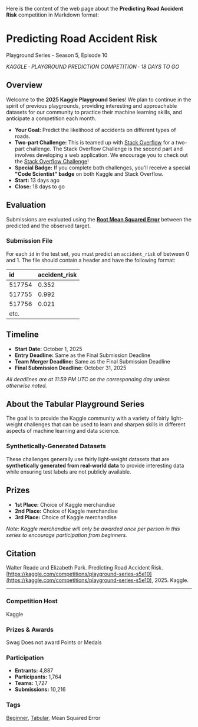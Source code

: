 Here is the content of the web page about the **Predicting Road Accident Risk** competition in Markdown format:

# Predicting Road Accident Risk
Playground Series - Season 5, Episode 10

*KAGGLE* $\cdot$ *PLAYGROUND PREDICTION COMPETITION* $\cdot$ *18 DAYS TO GO*

## Overview
Welcome to the **2025 Kaggle Playground Series**! We plan to continue in the spirit of previous playgrounds, providing interesting and approachable datasets for our community to practice their machine learning skills, and anticipate a competition each month.

* **Your Goal:** Predict the likelihood of accidents on different types of roads.
* **Two-part Challenge:** This is teamed up with [Stack Overflow](https://stackoverflow.com/) for a two-part challenge. The Stack Overflow Challenge is the second part and involves developing a web application. We encourage you to check out the [Stack Overflow Challenge](https://stackoverflow.com/beta/challenges/79780240/kaggle-stack-overflow-two-part-challenge?source=kaggle)!
* **Special Badge:** If you complete both challenges, you'll receive a special **"Code Scientist" badge** on both Kaggle and Stack Overflow.
* **Start:** 13 days ago
* **Close:** 18 days to go

## Evaluation
Submissions are evaluated using the **[Root Mean Squared Error](https://en.wikipedia.org/wiki/Root_mean_square_deviation)** between the predicted and the observed target.

### Submission File
For each `id` in the test set, you must predict an `accident_risk` of between 0 and 1. The file should contain a header and have the following format:

| id | accident\_risk |
| :--- | :--- |
| 517754 | 0.352 |
| 517755 | 0.992 |
| 517756 | 0.021 |
| etc. | |

## Timeline
* **Start Date:** October 1, 2025
* **Entry Deadline:** Same as the Final Submission Deadline
* **Team Merger Deadline:** Same as the Final Submission Deadline
* **Final Submission Deadline:** October 31, 2025

*All deadlines are at 11:59 PM UTC on the corresponding day unless otherwise noted.*

## About the Tabular Playground Series
The goal is to provide the Kaggle community with a variety of fairly light-weight challenges that can be used to learn and sharpen skills in different aspects of machine learning and data science.

### Synthetically-Generated Datasets
These challenges generally use fairly light-weight datasets that are **synthetically generated from real-world data** to provide interesting data while ensuring test labels are not publicly available.

## Prizes
* **1st Place:** Choice of Kaggle merchandise
* **2nd Place:** Choice of Kaggle merchandise
* **3rd Place:** Choice of Kaggle merchandise

*Note: Kaggle merchandise will only be awarded once per person in this series to encourage participation from beginners.*

## Citation
Walter Reade and Elizabeth Park. Predicting Road Accident Risk. [https://kaggle.com/competitions/playground-series-s5e10](https://kaggle.com/competitions/playground-series-s5e10), 2025. Kaggle.

---
### Competition Host
Kaggle

### Prizes & Awards
Swag
Does not award Points or Medals

### Participation
* **Entrants:** 4,887
* **Participants:** 1,764
* **Teams:** 1,727
* **Submissions:** 10,216

### Tags
[Beginner](https://www.kaggle.com/competitions?tagIds=13102-Beginner), [Tabular](https://www.kaggle.com/competitions?tagIds=14101-Tabular), Mean Squared Error